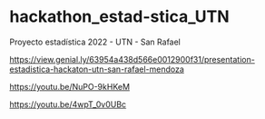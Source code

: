 # hackathon_estad-stica_UTN
Proyecto estadística 2022 - UTN - San Rafael

https://view.genial.ly/63954a438d566e0012900f31/presentation-estadistica-hackaton-utn-san-rafael-mendoza

https://youtu.be/NuPO-9kHKeM

https://youtu.be/4wpT_0v0UBc

